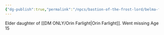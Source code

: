 ```yaml
---
{"dg-publish":true,"permalink":"/npcs/bastion-of-the-frost-lord/belma-farlight/"}
---
```


Elder daughter of [[DM ONLY/Orin Farlight\|Orin Farlight]]. Went missing
Age 15